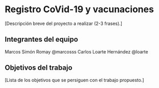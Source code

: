 # Registro CoVid-19 y vacunaciones

[Descripción breve del proyecto a realizar (2-3 frases).]

## Integrantes del equipo

Marcos Simón Romay @marcosss
Carlos Loarte Hernández @loarte

## Objetivos del trabajo

[Lista de los objetivos que se persiguen con el trabajo propuesto.]
